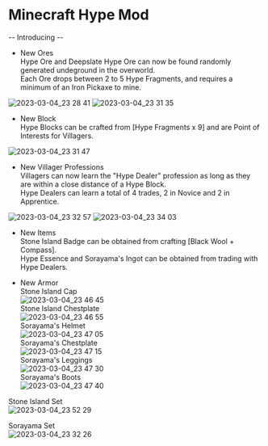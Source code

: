 # Minecraft Hype Mod

-- Introducing --

+ New Ores  
Hype Ore and Deepslate Hype Ore can now be found randomly generated undeground in the overworld.   
Each Ore drops between 2 to 5 Hype Fragments, and requires a minimum of an Iron Pickaxe to mine.  

![2023-03-04_23 28 41](https://user-images.githubusercontent.com/83642112/222915158-f9a78680-20d7-43c2-a6c7-76c99c1565d7.png)
![2023-03-04_23 31 35](https://user-images.githubusercontent.com/83642112/222914996-2c448839-d867-4f99-afba-1a15dfed3175.png)

+ New Block  
Hype Blocks can be crafted from [Hype Fragments x 9] and are Point of Interests for Villagers.  

![2023-03-04_23 31 47](https://user-images.githubusercontent.com/83642112/222915207-b0245e67-2d37-46d5-8d64-2c0ef4b0e267.png)

+ New Villager Professions  
Villagers can now learn the "Hype Dealer" profession as long as they are within a close distance of a Hype Block.   
Hype Dealers can learn a total of 4 trades, 2 in Novice and 2 in Apprentice.  

![2023-03-04_23 32 57](https://user-images.githubusercontent.com/83642112/222915657-8ed8afda-04ea-4958-8726-816b16144b63.png)
![2023-03-04_23 34 03](https://user-images.githubusercontent.com/83642112/222915289-27a3c406-e87c-4e1d-9d84-a2b39dc31117.png)

+ New Items  
Stone Island Badge can be obtained from crafting [Black Wool + Compass].  
Hype Essence and Sorayama's Ingot can be obtained from trading with Hype Dealers.  

+ New Armor  
Stone Island Cap   
![2023-03-04_23 46 45](https://user-images.githubusercontent.com/83642112/222915622-bf4988b0-cd51-429c-9dcd-dedd5e9ff122.png)  
Stone Island Chestplate  
![2023-03-04_23 46 55](https://user-images.githubusercontent.com/83642112/222915628-1619f587-9d8a-466f-99e1-87288fb0b86f.png)  
Sorayama's Helmet  
![2023-03-04_23 47 05](https://user-images.githubusercontent.com/83642112/222915634-030751e5-e677-47df-971e-1ec85e351322.png)  
Sorayama's Chestplate  
![2023-03-04_23 47 15](https://user-images.githubusercontent.com/83642112/222915637-d67771dc-023e-4777-b980-b9f00ad1f740.png)  
Sorayama's Leggings  
![2023-03-04_23 47 30](https://user-images.githubusercontent.com/83642112/222915640-a5e52edb-b5b3-46d7-ae34-e862c4ecb71c.png)  
Sorayama's Boots  
![2023-03-04_23 47 40](https://user-images.githubusercontent.com/83642112/222915643-9e9d9739-8bab-4cf4-a710-25115e3c2936.png)  

Stone Island Set  
![2023-03-04_23 52 29](https://user-images.githubusercontent.com/83642112/222915856-67ee3dca-8159-4dd1-bb52-e3037304a2f5.png)  


Sorayama Set   
![2023-03-04_23 32 26](https://user-images.githubusercontent.com/83642112/222915670-c68e488d-a187-47a7-8497-1db76d06138f.png)  

